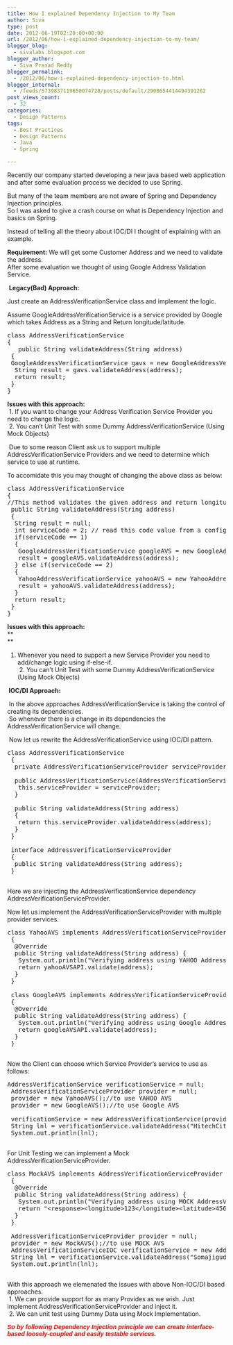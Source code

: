 ```yaml
---
title: How I explained Dependency Injection to My Team
author: Siva
type: post
date: 2012-06-19T02:20:00+00:00
url: /2012/06/how-i-explained-dependency-injection-to-my-team/
blogger_blog:
  - sivalabs.blogspot.com
blogger_author:
  - Siva Prasad Reddy
blogger_permalink:
  - /2012/06/how-i-explained-dependency-injection-to.html
blogger_internal:
  - /feeds/5739837119650074728/posts/default/2908654414494391282
post_views_count:
  - 32
categories:
  - Design Patterns
tags:
  - Best Practices
  - Design Patterns
  - Java
  - Spring

---
```

Recently our company started developing a new java based web application and after some evaluation process we decided to use Spring.

But many of the team members are not aware of Spring and Dependency Injection principles.  
So I was asked to give a crash course on what is Dependency Injection and basics on Spring.

Instead of telling all the theory about IOC/DI I thought of explaining with an example.

**Requirement:** We will get some Customer Address and we need to validate the address.  
After some evaluation we thought of using Google Address Validation Service.

&nbsp;**Legacy(Bad) Approach:**

Just create an AddressVerificationService class and implement the logic. 

Assume GoogleAddressVerificationService is a service provided by Google which takes Address as a String and Return longitude/latitude. 

<pre>class AddressVerificationService <br />{<br />   public String validateAddress(String address)<br /> {<br /> GoogleAddressVerificationService gavs = new GoogleAddressVerificationService();<br />  String result = gavs.validateAddress(address);  <br />  return result;<br /> }<br />}<br /></pre>

**Issues with this approach:&nbsp;**  
&nbsp;1. If you want to change your Address Verification Service Provider you need to change the logic.  
&nbsp;2. You can&#8217;t Unit Test with some Dummy AddressVerificationService (Using Mock Objects)

&nbsp;Due to some reason Client ask us to support multiple AddressVerificationService Providers and we need to determine which service to use at runtime.

To accomidate this you may thought of changing the above class as below: 

<pre>class AddressVerificationService<br />{<br />//This method validates the given address and return longitude/latitude details.<br /> public String validateAddress(String address)<br /> {<br />  String result = null;<br />  int serviceCode = 2; // read this code value from a config file<br />  if(serviceCode == 1)<br />  {<br />   GoogleAddressVerificationService googleAVS = new GoogleAddressVerificationService();<br />   result = googleAVS.validateAddress(address);<br />  } else if(serviceCode == 2)<br />  {<br />   YahooAddressVerificationService yahooAVS = new YahooAddressVerificationService();<br />   result = yahooAVS.validateAddress(address);<br />  }<br />  return result;<br /> }<br />}<br /></pre>

**Issues with this approach:&nbsp;**  
**  
**  
1. Whenever you need to support a new Service Provider you need to add/change logic using if-else-if.  
&nbsp;2. You can&#8217;t Unit Test with some Dummy AddressVerificationService (Using Mock Objects)

**&nbsp;IOC/DI Approach:&nbsp;**

&nbsp;In the above approaches AddressVerificationService is taking the control of creating its dependencies.  
&nbsp;So whenever there is a change in its dependencies the AddressVerificationService will change.

&nbsp;Now let us rewrite the AddressVerificationService using IOC/DI pattern. 

<pre>class AddressVerificationService<br /> {<br />  private AddressVerificationServiceProvider serviceProvider;<br />  <br />  public AddressVerificationService(AddressVerificationServiceProvider serviceProvider) {<br />   this.serviceProvider = serviceProvider;<br />  }<br />  <br />  public String validateAddress(String address)<br />  {<br />   return this.serviceProvider.validateAddress(address);<br />  }<br /> }<br /> <br /> interface AddressVerificationServiceProvider<br /> {<br />  public String validateAddress(String address);<br /> }<br /> </pre>

Here we are injecting the AddressVerificationService dependency AddressVerificationServiceProvider.

Now let us implement the AddressVerificationServiceProvider with multiple provider services. 

<pre>class YahooAVS implements AddressVerificationServiceProvider<br /> {<br />  @Override<br />  public String validateAddress(String address) {<br />   System.out.println("Verifying address using YAHOO AddressVerificationService");<br />   return yahooAVSAPI.validate(address);<br />  }  <br /> }<br /><br /> class GoogleAVS implements AddressVerificationServiceProvider<br /> {<br />  @Override<br />  public String validateAddress(String address) {<br />   System.out.println("Verifying address using Google AddressVerificationService");<br />   return googleAVSAPI.validate(address);<br />  }<br /> }<br /> </pre>

Now the Client can choose which Service Provider&#8217;s service to use as follows: 

<pre>AddressVerificationService verificationService = null;<br /> AddressVerificationServiceProvider provider = null;<br /> provider = new YahooAVS();//to use YAHOO AVS<br /> provider = new GoogleAVS();//to use Google AVS<br /> <br /> verificationService = new AddressVerificationService(provider);<br /> String lnl = verificationService.validateAddress("HitechCity, Hyderabad");<br /> System.out.println(lnl);<br /> </pre>

For Unit Testing we can implement a Mock AddressVerificationServiceProvider. 

<pre>class MockAVS implements AddressVerificationServiceProvider<br /> {<br />  @Override<br />  public String validateAddress(String address) {<br />   System.out.println("Verifying address using MOCK AddressVerificationService");<br />   return "&lt;response&gt;&lt;longitude&gt;123&lt;/longitude&gt;&lt;latitude&gt;4567&lt;/latitude&gt;";<br />  }<br /> }<br /> <br /> AddressVerificationServiceProvider provider = null;<br /> provider = new MockAVS();//to use MOCK AVS  <br /> AddressVerificationServiceIOC verificationService = new AddressVerificationServiceIOC(provider);<br /> String lnl = verificationService.validateAddress("Somajiguda, Hyderabad");<br /> System.out.println(lnl);<br /> </pre>

With this approach we elemenated the issues with above Non-IOC/DI based approaches.  
&nbsp;1. We can provide support for as many Provides as we wish. Just implement AddressVerificationServiceProvider and inject it.  
&nbsp;2. We can unit test using Dummy Data using Mock Implementation. 

**_<span style="color: red; font-family: 'Trebuchet MS', sans-serif;">So by following Dependency Injection principle we can create interface-based loosely-coupled and easily testable services.</span>_**  
**_<span style="color: red; font-family: 'Trebuchet MS', sans-serif;"><br /></span>_**